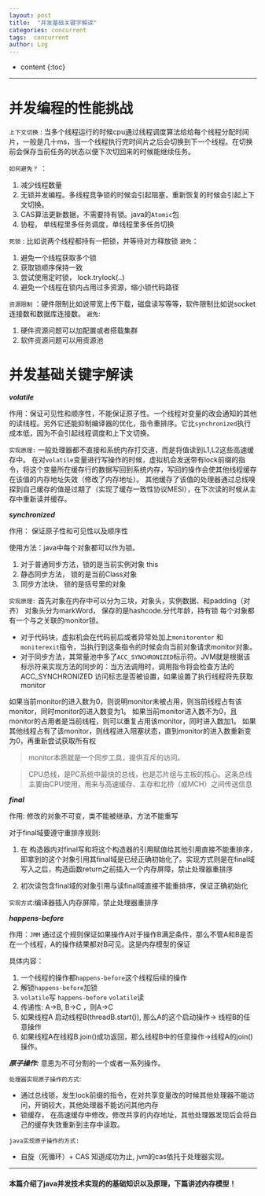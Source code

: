 ```yaml
---
layout: post
title:  "并发基础关键字解读"
categories: concurrent
tags:  concurrent
author: Lzg
---
```


* content
{:toc}

---

# 并发编程的性能挑战

`上下文切换` : 当多个线程运行的时候cpu通过线程调度算法给给每个线程分配时间片，一般是几十ms，当一个线程执行完时间片之后会切换到下一个线程。在切换前会保存当前任务的状态以便下次切回来的时候能继续任务。

`如何避免？` ：
 1. 减少线程数量
 2. 无锁并发编程。多线程竞争锁的时候会引起阻塞，重新恢复的时候会引起上下文切换。
 3. CAS算法更新数据，不需要持有锁。java的`Atomic`包
 4. 协程， 单线程里多任务调度，单线程里多任务切换

`死锁` : 比如说两个线程都持有一把锁，并等待对方释放锁
`避免`：
  1. 避免一个线程获取多个锁
  2. 获取锁顺序保持一致
  3. 尝试使用定时锁， lock.trylock(..)
  4. 避免一个线程在锁内占用过多资源，缩小锁代码路径

`资源限制` ：硬件限制比如说带宽上传下载，磁盘读写等等，软件限制比如说socket连接数和数据库连接数。
`避免`:
  1. 硬件资源问题可以加配置或者搭载集群
  2. 软件资源问题可以用资源池


# 并发基础关键字解读

***volatile***

作用：保证可见性和顺序性，不能保证原子性。一个线程对变量的改会通知的其他的读线程。另外它还能抑制编译器的优化，指令重排序。它比`synchronized`执行成本低，因为不会引起线程调度和上下文切换。

`实现原理:`
一般处理器都不直接和系统内存打交道，而是将值读到L1,L2这些高速缓存中。
在对`volatile`变量进行写操作的时候，虚拟机会发送带有lock前缀的指令，将这个变量所在缓存行的数据写回到系统内存，写回的操作会使其他线程缓存在该值的内存地址失效（修改了内存地址）。
其他缓存了该值的处理器通过总线嗅探到自己缓存的值是过期了（实现了缓存一致性协议MESI），在下次读的时候从主存中重新读并缓存。


***synchronized***

作用： 保证原子性和可见性以及顺序性

使用方法：java中每个对象都可以作为锁。
 1. 对于普通同步方法，锁的是当前实例对象 this
 2. 静态同步方法， 锁的是当前Class对象
 3. 同步方法块， 锁的是括号里的对象


`实现原理:`
首先对象在内存中可以分为三块，对象头，实例数据、和padding（对齐）
对象头分为markWord， 保存的是hashcode.分代年龄，持有锁
每个对象都有一个与之关联的monitor锁。

* 对于代码块，虚拟机会在代码前后或者异常处加上`monitorenter` 和`moniterexit`指令，当执行到这条指令的时候会向当前对象请求monitor对象。
* 对于同步方法，其常量池中多了`ACC_SYNCHRONIZED`标示符。JVM就是根据该标示符来实现方法的同步的：当方法调用时，调用指令将会检查方法的 ACC_SYNCHRONIZED 访问标志是否被设置，如果设置了执行线程将先获取monitor

如果当前monitor的进入数为0，则说明monitor未被占用，则当前线程占有该monitor，同时monitor的进入数变为1。
如果当前monitor进入数不为0，且monitor的占用者是当前线程，则可以重复占用该monitor，同时进入数加1。
如果其他线程占有了该monitor，则线程进入阻塞状态，直到monitor的进入数重新变为0，再重新尝试获取所有权

 > monitor本质就是一个同步工具，提供互斥的访问。

 > CPU总线，是PC系统中最快的总线，也是芯片组与主板的核心。这条总线主要由CPU使用，用来与高速缓存、主存和北桥（或MCH）之间传送信息

***final***

作用: 修改的对象不可变，类不能被继承，方法不能重写

对于final域要遵守重排序规则:
 1. 在 构造器内对final写和将这个构造器的引用赋值给其他引用直接不能重排序，即拿到的这个对象引用其final域是已经正确初始化了。实现方式则是在final域写入之后，构造函数return之前插入一个内存屏障，禁止处理器重排序

 2. 初次读包含final域的对象引用与读final域直接不能重排序，保证正确初始化

`实现方式`:编译器插入内存屏障，禁止处理器重排序


***happens-before***

作用：`JMM` 通过这个规则保证如果操作A对于操作B满足条件，那么不管A和B是否在一个线程，A的操作结果都对B可见。这是内存模型的保证

具体内容：
 1. 一个线程的操作都`happens-before`这个线程后续的操作
 2. 解锁`happens-before`加锁
 3. `volatile`写 `happens-before` `volatile`读
 4. 传递性: A->B, B->C ，则A->C
 5. 如果线程A 启动线程B(threadB.start()), 那么A的这个启动操作-> 线程B的任意操作
 6. 如果线程A在线程B.join()成功返回，那么线程B中的任意操作->线程A的join()操作。


 

***原子操作:*** 意思为不可分割的一个或者一系列操作。

`处理器实现原子操作的方式`:
 * 通过总线锁，发生lock前缀的指令，在对共享变量改的时候其他处理器不能访问，开销较大，其他处理器不能访问其他内存
 * 锁缓存， 在高速缓存中修改，修改共享的内存地址，其他处理器发现后会将自己的缓存失效重新到主存中读取。

`java实现原子操作的方式:`
 * 自旋（死循环）+ CAS 知道成功为止, jvm的cas依托于处理器实现。

---

#### 本篇介绍了java并发技术实现的的基础知识以及原理，下篇讲述内存模型！
